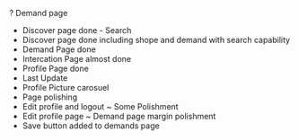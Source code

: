 ? Demand page
+ Discover page done - Search
+ Discover page done including shope and demand with search capability
+ Demand Page done
+ Intercation Page almost done
+ Profile Page done
+ Last Update
+ Profile Picture carosuel 
+ Page polishing
+ Edit profile and logout
~ Some Polishment
+ Edit profile page
~ Demand page margin polishment
+ Save button added to demands page